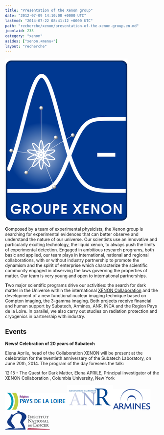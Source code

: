 ```yaml
---
title: "Presentation of the Xenon group"
date: "2012-07-09 14:10:00 +0000 UTC"
lastmod: "2014-07-22 08:41:12 +0000 UTC"
path: "recherche/xenon/presentation-of-the-xenon-group.en.md"
joomlaid: 233
category: "xenon"
asides: ["xenon.+menu+"]
layout: "recherche"
---
```

**![logo xenon dark](images/logo_xenon_dark.png)**

**C**omposed by a team of experimental physicists, the Xenon group is searching for experimental evidences that can better observe and understand the nature of our universe. Our scientists use an innovative and particularly exciting technology, the liquid xenon, to always push the limits of experimental detection. Engaged in ambitious research programs, both basic and applied, our team plays in international, national and regional collaborations, with or without industry partnership to promote the dynamism and the spirit of enterprise which characterize the scientific community engaged in observing the laws governing the properties of matter. Our team is very young and open to international partnerships.

**T**wo major scientific programs drive our activities: the search for dark matter in the Universe within the international [XENON Collaboration](http://xenon1t.org) and the development of a new functional nuclear imaging technique based on Compton imaging, the 3-gamma imaging. Both projects receive financial and human support by Subatech, Armines, ANR, INCA and the Region Pays de la Loire. In parallel, we also carry out studies on radiation protection and cryogenics in partnership with industry.

Events
------

**News! Celebration of 20 years of Subatech**

Elena Aprile, head of the Collaboration XENON will be present at the celebration for the twentieth anniversary of the Subatech Laboratory, on June 20th, 2014. The program of the day foresees the talk:

12:15 - The Quest for Dark Matter, Elena APRILE, Principal investigator of the XENON Collaboration , Columbia University, New York

[![Pays De La Loire Logo](images/PaysDeLaLoireLogo.png)](http://www.paysdelaloire.fr/)[![ANR Logo](images/ANRLogo.gif)](http://www.agence-nationale-recherche.fr/)[![ARMINESLogo](images/ARMINESLogo.gif)](http://www.armines.net/)[![INCALogo](images/INCALogo.gif)](http://www.e-cancer.fr/)
